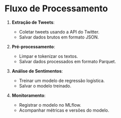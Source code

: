 # Fluxo de Processamento

1. **Extração de Tweets**:
   - Coletar tweets usando a API do Twitter.
   - Salvar dados brutos em formato JSON.

2. **Pré-processamento**:
   - Limpar e tokenizar os textos.
   - Salvar dados processados em formato Parquet.

3. **Análise de Sentimentos**:
   - Treinar um modelo de regressão logística.
   - Salvar o modelo treinado.

4. **Monitoramento**:
   - Registrar o modelo no MLflow.
   - Acompanhar métricas e versões do modelo.